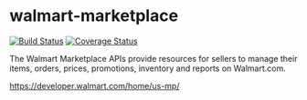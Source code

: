# walmart-marketplace

[![Build Status](https://github.com/mediocre/walmart-marketplace/workflows/build/badge.svg?branch=main)](https://github.com/mediocre/walmart-marketplace/actions?query=workflow%3Abuild+branch%3Amain)
[![Coverage Status](https://coveralls.io/repos/github/mediocre/walmart-marketplace/badge.svg?branch=main)](https://coveralls.io/github/mediocre/walmart-marketplace?branch=main)


The Walmart Marketplace APIs provide resources for sellers to manage their items, orders, prices, promotions, inventory and reports on Walmart.com.

https://developer.walmart.com/home/us-mp/
